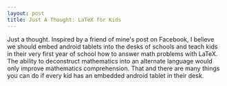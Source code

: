 ```yaml
---
layout: post
title: Just A Thought: LaTeX for Kids
---
```


Just a thought. Inspired by a friend of mine's post on Facebook, I believe we should embed android tablets into the desks of schools and teach kids in their very first year of school how to answer math problems with LaTeX. The ability to deconstruct mathematics into an alternate language would only improve mathematics comprehension. That and there are many things you can do if every kid has an embedded android tablet in their desk.